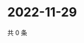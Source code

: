 # 2022-11-29

共 0 条

<!-- BEGIN WEIBO -->
<!-- 最后更新时间 Tue Nov 29 2022 12:19:08 GMT+0800 (China Standard Time) -->

<!-- END WEIBO -->
